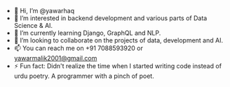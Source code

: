 - 👋 Hi, I’m @yawarhaq
- 👀 I’m interested in backend development and various parts of Data Science & AI. 
- 🌱 I’m currently learning Django, GraphQL and NLP. 
- 💞️ I’m looking to collaborate on the projects of data, development and AI. 
- 📫 You can reach me on +91 7088593920 or yawarmalik2001@gmail.com
- ⚡ Fun fact: Didn't realize the time when I started writing code instead of urdu poetry. A programmer with a pinch of poet. 

<!---
yawarhaq/yawarhaq is a ✨ special ✨ repository because its `README.md` (this file) appears on your GitHub profile.
You can click the Preview link to take a look at your changes.
--->
